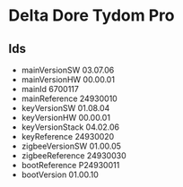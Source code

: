 # Delta Dore Tydom Pro

## Ids

* mainVersionSW 03.07.06
* mainVersionHW 00.00.01
* mainId 6700117
* mainReference 24930010
* keyVersionSW 01.08.04
* keyVersionHW 00.00.01
* keyVersionStack 04.02.06
* keyReference 24930020
* zigbeeVersionSW 01.00.05
* zigbeeReference 24930030
* bootReference P24930011
* bootVersion 01.00.10